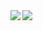 <a href="https://github.com/anuraghazra/github-readme-stats">
  <img align="left" src="https://github-readme-stats.vercel.app/api?username=caduzeraa" />
</a>
<a href="https://github.com/anuraghazra/convoychat">
  <img align="left" src="https://github-readme-stats.vercel.app/api/top-langs/?username=caduzeraa" />
</a>
